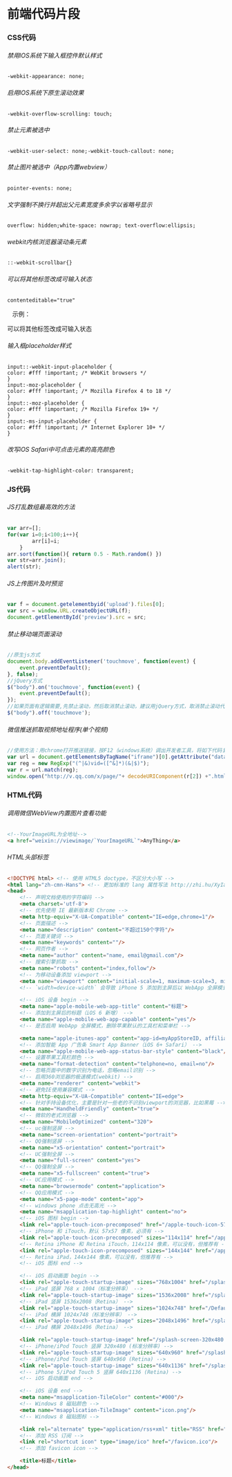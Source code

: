前端代码片段
==
### CSS代码
###### 禁用IOS系统下输入框控件默认样式
    -webkit-appearance: none;
###### 启用IOS系统下原生滚动效果
    -webkit-overflow-scrolling: touch;
###### 禁止元素被选中
    -webkit-user-select: none;-webkit-touch-callout: none;
###### 禁止图片被选中（App内置webview）
    pointer-events: none;
###### 文字强制不换行并超出父元素宽度多余字以省略号显示
    overflow: hidden;white-space: nowrap; text-overflow:ellipsis;
###### webkit内核浏览器滚动条元素
    ::-webkit-scrollbar{}
###### 可以将其他标签改成可输入状态 
    contenteditable="true"
    示例：<p contenteditable="true">可以将其他标签改成可输入状态</p>
###### 输入框placeholder样式    
    input::-webkit-input-placeholder {
    color: #fff !important; /* WebKit browsers */
    }
    input:-moz-placeholder {
    color: #fff !important; /* Mozilla Firefox 4 to 18 */
    }
    input::-moz-placeholder {
    color: #fff !important; /* Mozilla Firefox 19+ */
    }
    input:-ms-input-placeholder {
    color: #fff !important; /* Internet Explorer 10+ */
    }
###### 改写iOS Safari中可点击元素的高亮颜色
    -webkit-tap-highlight-color: transparent;
### JS代码
###### JS打乱数组最高效的方法
```js
var arr=[];
for(var i=0;i<100;i++){
        arr[i]=i;
    }
arr.sort(function(){ return 0.5 - Math.random() })
var str=arr.join();
alert(str);
```
###### JS上传图片及时预览
```js
var f = document.getelementbyid('upload').files[0];
var src = window.URL.createObjectURL(f);
document.getElementById('preview').src = src;
```
###### 禁止移动端页面滚动
```js
//原生js方式
document.body.addEventListener('touchmove', function(event) {
	event.preventDefault();
}, false);
//jQuery方式
$("body").on('touchmove', function(event) {
    event.preventDefault();
});
//如果页面有逻辑需要,先禁止滚动，然后取消禁止滚动，建议用jQuery方式，取消禁止滚动代码如下
$("body").off('touchmove');
```
###### 微信推送抓取视频地址程序(单个视频)
```js
//使用方法：用chrome打开推送链接，按F12（windows系统）调出开发者工具，将如下代码复制粘贴到console控制台即可
var url = document.getElementsByTagName("iframe")[0].getAttribute("data-src").split("?")[1];
var reg = new RegExp("(^|&)vid=([^&]*)(&|$)");
var r = url.match(reg);
window.open("http://v.qq.com/x/page/"+ decodeURIComponent(r[2]) +".html");
```
### HTML代码
###### 调用微信WebView内置图片查看功能
```html
<!--YourImageURL为全地址-->
<a href="weixin://viewimage/`YourImageURL`">AnyThing</a>
```
###### HTML头部标签
```html
<!DOCTYPE html> <!-- 使用 HTML5 doctype，不区分大小写 -->
<html lang="zh-cmn-Hans"> <!-- 更加标准的 lang 属性写法 http://zhi.hu/XyIa -->
<head>
    <!-- 声明文档使用的字符编码 -->
    <meta charset='utf-8'>
    <!-- 优先使用 IE 最新版本和 Chrome -->
    <meta http-equiv="X-UA-Compatible" content="IE=edge,chrome=1"/>
    <!-- 页面描述 -->
    <meta name="description" content="不超过150个字符"/>
    <!-- 页面关键词 -->
    <meta name="keywords" content=""/>
    <!-- 网页作者 -->
    <meta name="author" content="name, email@gmail.com"/>
    <!-- 搜索引擎抓取 -->
    <meta name="robots" content="index,follow"/>
    <!-- 为移动设备添加 viewport -->
    <meta name="viewport" content="initial-scale=1, maximum-scale=3, minimum-scale=1, user-scalable=no">
    <!-- `width=device-width` 会导致 iPhone 5 添加到主屏后以 WebApp 全屏模式打开页面时出现黑边 http://bigc.at/ios-webapp-viewport-meta.orz -->

    <!-- iOS 设备 begin -->
    <meta name="apple-mobile-web-app-title" content="标题">
    <!-- 添加到主屏后的标题（iOS 6 新增） -->
    <meta name="apple-mobile-web-app-capable" content="yes"/>
    <!-- 是否启用 WebApp 全屏模式，删除苹果默认的工具栏和菜单栏 -->

    <meta name="apple-itunes-app" content="app-id=myAppStoreID, affiliate-data=myAffiliateData, app-argument=myURL">
    <!-- 添加智能 App 广告条 Smart App Banner（iOS 6+ Safari） -->
    <meta name="apple-mobile-web-app-status-bar-style" content="black"/>
    <!-- 设置苹果工具栏颜色 -->
    <meta name="format-detection" content="telphone=no, email=no"/>
    <!-- 忽略页面中的数字识别为电话，忽略email识别 -->
    <!-- 启用360浏览器的极速模式(webkit) -->
    <meta name="renderer" content="webkit">
    <!-- 避免IE使用兼容模式 -->
    <meta http-equiv="X-UA-Compatible" content="IE=edge">
    <!-- 针对手持设备优化，主要是针对一些老的不识别viewport的浏览器，比如黑莓 -->
    <meta name="HandheldFriendly" content="true">
    <!-- 微软的老式浏览器 -->
    <meta name="MobileOptimized" content="320">
    <!-- uc强制竖屏 -->
    <meta name="screen-orientation" content="portrait">
    <!-- QQ强制竖屏 -->
    <meta name="x5-orientation" content="portrait">
    <!-- UC强制全屏 -->
    <meta name="full-screen" content="yes">
    <!-- QQ强制全屏 -->
    <meta name="x5-fullscreen" content="true">
    <!-- UC应用模式 -->
    <meta name="browsermode" content="application">
    <!-- QQ应用模式 -->
    <meta name="x5-page-mode" content="app">
    <!-- windows phone 点击无高光 -->
    <meta name="msapplication-tap-highlight" content="no">
    <!-- iOS 图标 begin -->
    <link rel="apple-touch-icon-precomposed" href="/apple-touch-icon-57x57-precomposed.png"/>
    <!-- iPhone 和 iTouch，默认 57x57 像素，必须有 -->
    <link rel="apple-touch-icon-precomposed" sizes="114x114" href="/apple-touch-icon-114x114-precomposed.png"/>
    <!-- Retina iPhone 和 Retina iTouch，114x114 像素，可以没有，但推荐有 -->
    <link rel="apple-touch-icon-precomposed" sizes="144x144" href="/apple-touch-icon-144x144-precomposed.png"/>
    <!-- Retina iPad，144x144 像素，可以没有，但推荐有 -->
    <!-- iOS 图标 end -->

    <!-- iOS 启动画面 begin -->
    <link rel="apple-touch-startup-image" sizes="768x1004" href="/splash-screen-768x1004.png"/>
    <!-- iPad 竖屏 768 x 1004（标准分辨率） -->
    <link rel="apple-touch-startup-image" sizes="1536x2008" href="/splash-screen-1536x2008.png"/>
    <!-- iPad 竖屏 1536x2008（Retina） -->
    <link rel="apple-touch-startup-image" sizes="1024x748" href="/Default-Portrait-1024x748.png"/>
    <!-- iPad 横屏 1024x748（标准分辨率） -->
    <link rel="apple-touch-startup-image" sizes="2048x1496" href="/splash-screen-2048x1496.png"/>
    <!-- iPad 横屏 2048x1496（Retina） -->

    <link rel="apple-touch-startup-image" href="/splash-screen-320x480.png"/>
    <!-- iPhone/iPod Touch 竖屏 320x480 (标准分辨率) -->
    <link rel="apple-touch-startup-image" sizes="640x960" href="/splash-screen-640x960.png"/>
    <!-- iPhone/iPod Touch 竖屏 640x960 (Retina) -->
    <link rel="apple-touch-startup-image" sizes="640x1136" href="/splash-screen-640x1136.png"/>
    <!-- iPhone 5/iPod Touch 5 竖屏 640x1136 (Retina) -->
    <!-- iOS 启动画面 end -->

    <!-- iOS 设备 end -->
    <meta name="msapplication-TileColor" content="#000"/>
    <!-- Windows 8 磁贴颜色 -->
    <meta name="msapplication-TileImage" content="icon.png"/>
    <!-- Windows 8 磁贴图标 -->

    <link rel="alternate" type="application/rss+xml" title="RSS" href="/rss.xml"/>
    <!-- 添加 RSS 订阅 -->
    <link rel="shortcut icon" type="image/ico" href="/favicon.ico"/>
    <!-- 添加 favicon icon -->

    <title>标题</title>
</head>
```
